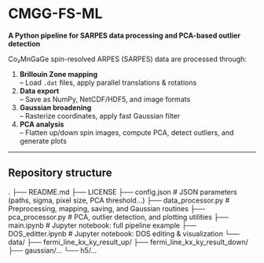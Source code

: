 # CMGG-FS-ML

**A Python pipeline for SARPES data processing and PCA-based outlier detection**

Co₂MnGaGe spin-resolved ARPES (SARPES) data are processed through:

1. **Brillouin Zone mapping**  
   – Load `.dat` files, apply parallel translations & rotations  
2. **Data export**  
   – Save as NumPy, NetCDF/HDF5, and image formats  
3. **Gaussian broadening**  
   – Rasterize coordinates, apply fast Gaussian filter  
4. **PCA analysis**  
   – Flatten up/down spin images, compute PCA, detect outliers, and generate plots  

---

## Repository structure
. ├── README.md 
  ├── LICENSE
  ├── config.json # JSON parameters (paths, sigma, pixel size, PCA threshold…) 
  ├── data_processor.py # Preprocessing, mapping, saving, and Gaussian routines 
  ├── pca_processor.py # PCA, outlier detection, and plotting utilities 
  ├── main.ipynb # Jupyter notebook: full pipeline example 
  ├── DOS_editter.ipynb # Jupyter notebook: DOS editing & visualization 
  └── data/ 
       ├── fermi_line_kx_ky_result_up/ 
       ├── fermi_line_kx_ky_result_down/ 
       ├── gaussian/… └── h5/…
